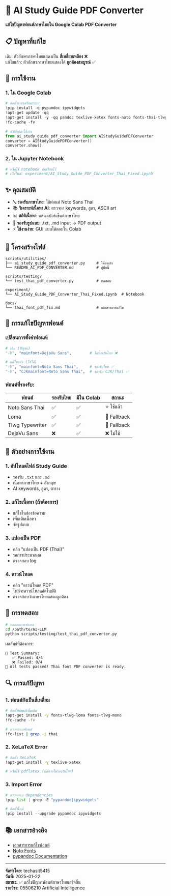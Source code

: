 # 🤖 AI Study Guide PDF Converter

**แก้ไขปัญหาฟอนต์ภาษาไทยใน Google Colab PDF Converter**

## 📋 ปัญหาที่แก้ไข

เดิม: ตัวอักษรภาษาไทยแสดงเป็น **สี่เหลี่ยมเหลือง** ❌  
แก้ไขแล้ว: ตัวอักษรภาษาไทยแสดงได้ **ถูกต้องสมบูรณ์** ✅

## 🚀 การใช้งาน

### 1. ใน Google Colab

```python
# ติดตั้งและเตรียมระบบ
!pip install -q pypandoc ipywidgets
!apt-get update -qq
!apt-get install -y -qq pandoc texlive-xetex fonts-noto fonts-thai-tlwg
!fc-cache -fv

# นำเข้าและใช้งาน
from ai_study_guide_pdf_converter import AIStudyGuidePDFConverter
converter = AIStudyGuidePDFConverter()
converter.show()
```

### 2. ใน Jupyter Notebook

```python
# หรือใช้ notebook ที่เตรียมไว้
# เปิดไฟล์: experiment/AI_Study_Guide_PDF_Converter_Thai_Fixed.ipynb
```

## ✨ คุณสมบัติ

- 🔤 **รองรับภาษาไทย**: ใช้ฟอนต์ Noto Sans Thai
- 📚 **วิเคราะห์เนื้อหา AI**: ตรวจหา keywords, สูตร, ASCII art
- 📊 **สถิติเนื้อหา**: แสดงเปอร์เซ็นต์ภาษาไทย
- 🎨 **รองรับรูปแบบ**: .txt, .md input → PDF output
- ⚡ **ใช้งานง่าย**: GUI แบบโต้ตอบใน Colab

## 🔧 โครงสร้างไฟล์

```
scripts/utilities/
├── ai_study_guide_pdf_converter.py     # โค้ดหลัก
└── README_AI_PDF_CONVERTER.md          # คู่มือนี้

scripts/testing/
└── test_thai_pdf_converter.py          # ทดสอบ

experiment/
└── AI_Study_Guide_PDF_Converter_Thai_Fixed.ipynb  # Notebook

docs/
└── thai_font_pdf_fix.md                # เอกสารการแก้ไข
```

## 🎯 การแก้ไขปัญหาฟอนต์

### เปลี่ยนการตั้งค่าฟอนต์:

```python
# เดิม (ปัญหา)
"-V", "mainfont=DejaVu Sans",        # ไม่รองรับไทย ❌

# แก้ไขแล้ว (ใช้ได้)  
"-V", "mainfont=Noto Sans Thai",     # รองรับไทย ✅
"-V", "CJKmainfont=Noto Sans Thai",  # รองรับ CJK/Thai ✅
```

### ฟอนต์ที่รองรับ:

| ฟอนต์ | รองรับไทย | มีใน Colab | สถานะ |
|-------|-----------|------------|-------|
| Noto Sans Thai | ✅ | ✅ | ⭐ ใช้แล้ว |
| Loma | ✅ | ✅ | 🔄 Fallback |
| Tlwg Typewriter | ✅ | ✅ | 🔄 Fallback |
| DejaVu Sans | ❌ | ✅ | ❌ ไม่ใช้ |

## 📝 ตัวอย่างการใช้งาน

### 1. อัปโหลดไฟล์ Study Guide
- รองรับ `.txt` และ `.md`
- เนื้อหาภาษาไทย + อังกฤษ
- AI keywords, สูตร, ตาราง

### 2. แก้ไขเนื้อหา (ถ้าต้องการ)
- แก้ไขในช่องข้อความ
- เพิ่มเติมเนื้อหา
- จัดรูปแบบ

### 3. แปลงเป็น PDF
- คลิก "แปลงเป็น PDF (Thai)"
- รอการประมวลผล
- ตรวจสอบ log

### 4. ดาวน์โหลด
- คลิก "ดาวน์โหลด PDF"
- ไฟล์จะดาวน์โหลดอัตโนมัติ
- ตรวจสอบว่าภาษาไทยแสดงถูกต้อง

## 🧪 การทดสอบ

```bash
# ทดสอบการทำงาน
cd /path/to/AI-LLM
python scripts/testing/test_thai_pdf_converter.py
```

ผลลัพธ์ที่ต้องการ:
```
🏁 Test Summary:
   ✅ Passed: 4/4
   ❌ Failed: 0/4
🎉 All tests passed! Thai font PDF converter is ready.
```

## 🔍 การแก้ปัญหา

### 1. ฟอนต์ยังเป็นสี่เหลี่ยม

```bash
# ติดตั้งฟอนต์เพิ่มเติม
!apt-get install -y fonts-tlwg-loma fonts-tlwg-mono
!fc-cache -fv

# ตรวจสอบฟอนต์
!fc-list | grep -i thai
```

### 2. XeLaTeX Error

```bash
# ติดตั้ง XeLaTeX
!apt-get install -y texlive-xetex

# หรือใช้ pdflatex (แต่อาจไม่รองรับไทย)
```

### 3. Import Error

```python
# ตรวจสอบ dependencies
!pip list | grep -E "pypandoc|ipywidgets"

# ติดตั้งใหม่
!pip install --upgrade pypandoc ipywidgets
```

## 📚 เอกสารอ้างอิง

- [เอกสารการแก้ไขฟอนต์](../../docs/thai_font_pdf_fix.md)
- [Noto Fonts](https://fonts.google.com/noto)
- [pypandoc Documentation](https://pypandoc.readthedocs.io/)

---

**จัดทำโดย:** techasit5415  
**วันที่:** 2025-01-22  
**สถานะ:** ✅ แก้ไขปัญหาฟอนต์ภาษาไทยเสร็จสิ้น  
**รายวิชา:** 05506210 Artificial Intelligence